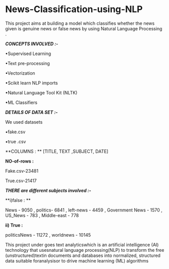# News-Classification-using-NLP

This project aims at building a model which classifies whether the news given is genuine news or false news by using Natural Language Processing . 


***CONCEPTS INVOLVED :-***


•Supervised Learning


•Text pre-processing


•Vectorization


•Scikit learn NLP imports 


•Natural Language Tool Kit (NLTK)


•ML Classifiers 



***DETAILS OF DATA SET :-***


We used datasets


•fake.csv 


•true .csv




**COLUMNS : ** [TITLE, TEXT ,SUBJECT, DATE]


**NO-of-rows :**

Fake.csv-23481  

True.csv-21417 



***THERE are different subjects involved :-***


**i)false : **


News - 9050 , politics- 6841 , left-news - 4459 , Government News - 1570 , US_News - 783 , Middle-east - 778


**ii) True :**


politicsNews - 11272 , worldnews - 10145



This project under goes text analyticswhich is an artificial intelligence (AI) technology that usesnatural language processing(NLP) to transform the free (unstructured)textin documents and databases into normalized, structured data suitable foranalysisor to drive machine learning (ML) algorithms


